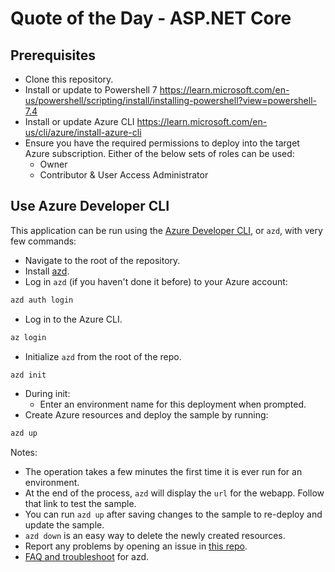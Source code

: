 # Quote of the Day - ASP.NET Core

## Prerequisites

- Clone this repository.
- Install or update to Powershell 7 <https://learn.microsoft.com/en-us/powershell/scripting/install/installing-powershell?view=powershell-7.4>
- Install or update Azure CLI <https://learn.microsoft.com/en-us/cli/azure/install-azure-cli>
- Ensure you have the required permissions to deploy into the target Azure subscription. Either of the below sets of roles can be used:
  - Owner
  - Contributor & User Access Administrator

## Use Azure Developer CLI

This application can be run using the [Azure Developer CLI](https://aka.ms/azd), or `azd`, with very few commands:

- Navigate to the root of the repository.
- Install [azd](https://aka.ms/azure-dev/install).
- Log in `azd` (if you haven't done it before) to your Azure account:

```sh
azd auth login
```

- Log in to the Azure CLI.
```sh
az login
```

- Initialize `azd` from the root of the repo.

```sh
azd init
```

- During init:
  - Enter an environment name for this deployment when prompted.
- Create Azure resources and deploy the sample by running:

```sh
azd up
```

Notes:

- The operation takes a few minutes the first time it is ever run for an environment.
- At the end of the process, `azd` will display the `url` for the webapp. Follow that link to test the sample.
- You can run `azd up` after saving changes to the sample to re-deploy and update the sample.
- `azd down` is an easy way to delete the newly created resources.
- Report any problems by opening an issue in [this repo](https://github.com/Azure-Samples/quote-of-the-day-dotnet/issues).
- [FAQ and troubleshoot](https://learn.microsoft.com/azure/developer/azure-developer-cli/troubleshoot?tabs=Browser) for azd.
